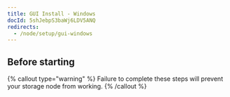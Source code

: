 ```yaml
---
title: GUI Install - Windows
docId: 5shJebpS3baWj6LDV5ANQ
redirects:
  - /node/setup/gui-windows
---
```


## Before starting

{% callout type="warning"  %}
Failure to complete these steps will prevent your storage node from working.
{% /callout %}

[](docId:hbCGTv1ZLLR2-kpSaGEXw)

[](docId:y0jltT-HzKPmDefi532sd)

[](docId:owZeAc56KSDnUzDhsBfB8)

[](docId:aT6VAB297OWLd4vqeXxf5)
